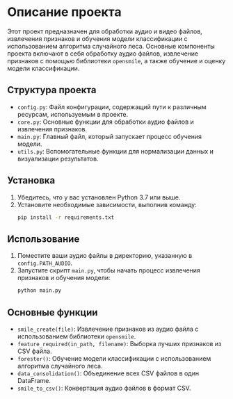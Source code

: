 # Описание проекта

Этот проект предназначен для обработки аудио и видео файлов, извлечения признаков и обучения модели классификации с использованием алгоритма случайного леса. Основные компоненты проекта включают в себя обработку аудио файлов, извлечение признаков с помощью библиотеки `opensmile`, а также обучение и оценку модели классификации.

## Структура проекта

- `config.py`: Файл конфигурации, содержащий пути к различным ресурсам, используемым в проекте.
- `core.py`: Основные функции для обработки аудио файлов и извлечения признаков.
- `main.py`: Главный файл, который запускает процесс обучения модели.
- `utils.py`: Вспомогательные функции для нормализации данных и визуализации результатов.

## Установка

1. Убедитесь, что у вас установлен Python 3.7 или выше.
2. Установите необходимые зависимости, выполнив команду:
   ```bash
   pip install -r requirements.txt
   ```

## Использование

1. Поместите ваши аудио файлы в директорию, указанную в `config.PATH_AUDIO`.
2. Запустите скрипт `main.py`, чтобы начать процесс извлечения признаков и обучения модели:
   ```bash
   python main.py
   ```

## Основные функции

- `smile_create(file)`: Извлечение признаков из аудио файла с использованием библиотеки `opensmile`.
- `feature_required(in_path, filename)`: Выборка лучших признаков из CSV файла.
- `forester()`: Обучение модели классификации с использованием алгоритма случайного леса.
- `data_consolidation()`: Объединение всех CSV файлов в один DataFrame.
- `smile_to_csv()`: Конвертация аудио файлов в формат CSV.
